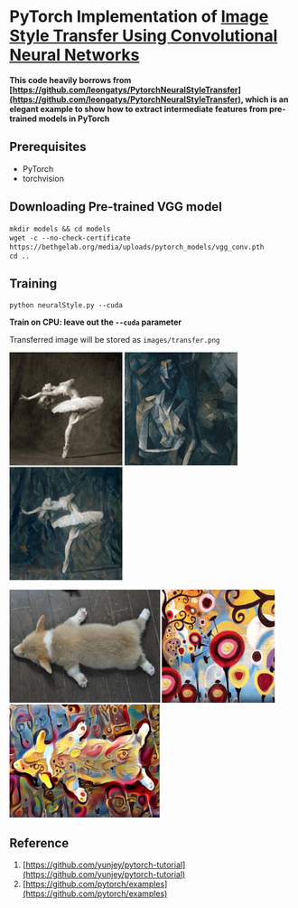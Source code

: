# PyTorch Implementation of [Image Style Transfer Using Convolutional Neural Networks](http://www.cv-foundation.org/openaccess/content_cvpr_2016/papers/Gatys_Image_Style_Transfer_CVPR_2016_paper.pdf)

**This code heavily borrows from [https://github.com/leongatys/PytorchNeuralStyleTransfer](https://github.com/leongatys/PytorchNeuralStyleTransfer), which is an elegant example to show how to extract intermediate features from pre-trained models in PyTorch**

## Prerequisites
- PyTorch
- torchvision

## Downloading Pre-trained VGG model
  ```
  mkdir models && cd models
  wget -c --no-check-certificate https://bethgelab.org/media/uploads/pytorch_models/vgg_conv.pth
  cd ..
  ```
## Training
  ```
  python neuralStyle.py --cuda
  ```
**Train on CPU: leave out the `--cuda` parameter**

Transferred image will be stored as `images/transfer.png`

<img src="images/dancing.jpg" height="200"> <img src="images/picasso.jpg" height="200"> <img src="images/dancing_transfer.png" height="200">

<img src="images/corgi.jpg" height="200"> <img src="images/candy.jpg" height="200"> <img src="images/transfer_corgi.png" height="200">

## Reference
1. [https://github.com/yunjey/pytorch-tutorial](https://github.com/yunjey/pytorch-tutorial)
2. [https://github.com/pytorch/examples](https://github.com/pytorch/examples)
